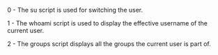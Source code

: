 0 - The su script is used for switching the user.

1 - The whoami script is used to display the effective username of the current user.

2 - The groups script displays all the groups the current user is part of.
